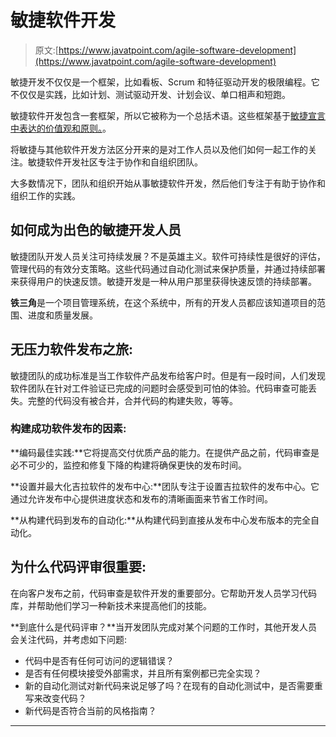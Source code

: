 # 敏捷软件开发

> 原文:[https://www.javatpoint.com/agile-software-development](https://www.javatpoint.com/agile-software-development)

敏捷开发不仅仅是一个框架，比如看板、Scrum 和特征驱动开发的极限编程。它不仅仅是实践，比如计划、测试驱动开发、计划会议、单口相声和短跑。

敏捷软件开发包含一套框架，所以它被称为一个总括术语。这些框架基于[敏捷宣言中表达的价值观和原则。](agile-manifesto)。

将敏捷与其他软件开发方法区分开来的是对工作人员以及他们如何一起工作的关注。敏捷软件开发社区专注于协作和自组织团队。

大多数情况下，团队和组织开始从事敏捷软件开发，然后他们专注于有助于协作和组织工作的实践。

## 如何成为出色的敏捷开发人员

敏捷团队开发人员关注可持续发展？不是英雄主义。软件可持续性是很好的评估，管理代码的有效分支策略。这些代码通过自动化测试来保护质量，并通过持续部署来获得用户的快速反馈。敏捷开发是一种从用户那里获得快速反馈的持续部署。

**铁三角**是一个项目管理系统，在这个系统中，所有的开发人员都应该知道项目的范围、进度和质量发展。

## 无压力软件发布之旅:

敏捷团队的成功标准是当工作软件产品发布给客户时。但是有一段时间，人们发现软件团队在针对工件验证已完成的问题时会感受到可怕的体验。代码审查可能丢失。完整的代码没有被合并，合并代码的构建失败，等等。

### 构建成功软件发布的因素:

**编码最佳实践:**它将提高交付优质产品的能力。在提供产品之前，代码审查是必不可少的，监控和修复下降的构建将确保更快的发布时间。

**设置并最大化吉拉软件的发布中心:**团队专注于设置吉拉软件的发布中心。它通过允许发布中心提供进度状态和发布的清晰画面来节省工作时间。

**从构建代码到发布的自动化:**从构建代码到直接从发布中心发布版本的完全自动化。

## 为什么代码评审很重要:

在向客户发布之前，代码审查是软件开发的重要部分。它帮助开发人员学习代码库，并帮助他们学习一种新技术来提高他们的技能。

**到底什么是代码评审？**当开发团队完成对某个问题的工作时，其他开发人员会关注代码，并考虑如下问题:

*   代码中是否有任何可访问的逻辑错误？
*   是否有任何模块接受外部需求，并且所有案例都已完全实现？
*   新的自动化测试对新代码来说足够了吗？在现有的自动化测试中，是否需要重写来改变代码？
*   新代码是否符合当前的风格指南？

* * *